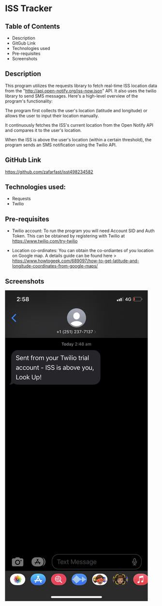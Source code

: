 # ISS Tracker


## Table of Contents
- Description
- GitGub Link
- Technologies used
- Pre-requisites
- Screenshots


## Description
This program utilizes the requests library to fetch real-time ISS location data from the "http://api.open-notify.org/iss-now.json" API. It also uses the twilio library to send SMS messages. Here's a high-level overview of the program's functionality:

The program first collects the user's location (latitude and longitude) or allows the user to input their location manually.

It continuously fetches the ISS's current location from the Open Notify API and compares it to the user's location.

When the ISS is above the user's location (within a certain threshold), the program sends an SMS notification using the Twilio API.


## GitHub Link
https://github.com/zafarfast/isst498234582

## Technologies used:
- Requests
- Twilio


## Pre-requisites

- Twilio account: To run the program you will need Account SID and Auth Token. This can be obtained by registering with Twilio at https://www.twilio.com/try-twilio

- Location co-ordinates: You can obtain the co-ordiantes of you location on Google map.  A details guide can be found here > https://www.howtogeek.com/689097/how-to-get-latitude-and-longitude-coordinates-from-google-maps/

## Screenshots

![alt text](notification_screenshot.jpeg)



